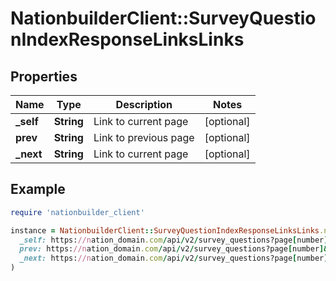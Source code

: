 # NationbuilderClient::SurveyQuestionIndexResponseLinksLinks

## Properties

| Name | Type | Description | Notes |
| ---- | ---- | ----------- | ----- |
| **_self** | **String** | Link to current page | [optional] |
| **prev** | **String** | Link to previous page | [optional] |
| **_next** | **String** | Link to current page | [optional] |

## Example

```ruby
require 'nationbuilder_client'

instance = NationbuilderClient::SurveyQuestionIndexResponseLinksLinks.new(
  _self: https://nation_domain.com/api/v2/survey_questions?page[number]&#x3D;2,
  prev: https://nation_domain.com/api/v2/survey_questions?page[number]&#x3D;1,
  _next: https://nation_domain.com/api/v2/survey_questions?page[number]&#x3D;3
)
```


